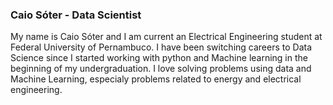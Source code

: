 ### Caio Sóter - Data Scientist

<!--
**caiosoter/caiosoter** is a ✨ _special_ ✨ repository because its `README.md` (this file) appears on your GitHub profile.

Here are some ideas to get you started:

- 🔭 I’m currently working on ...
- 🌱 I’m currently learning ...
- 👯 I’m looking to collaborate on ...
- 🤔 I’m looking for help with ...
- 💬 Ask me about ...
- 📫 How to reach me: ...
- 😄 Pronouns: ...
- ⚡ Fun fact: ...
-->

My name is Caio Sóter and I am current an Electrical Engineering student at Federal University of Pernambuco. I have been switching careers to Data Science since I started working with python and Machine learning in the beginning of my undergraduation. I love solving problems using data and Machine Learning, especialy problems related to energy and electrical engineering.
 

